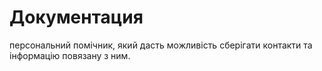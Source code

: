 # Документация
персональний помічник, який дасть можливість сберігати контакти та інформацію повязану з ним.
